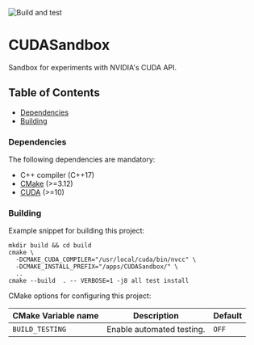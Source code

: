 ![Build and test](https://github.com/moddyz/CUDASandbox/workflows/Build%20and%20test/badge.svg)

# CUDASandbox

Sandbox for experiments with NVIDIA's CUDA API.

## Table of Contents

- [Dependencies](#dependencies)
- [Building](#building)

### Dependencies

The following dependencies are mandatory:
- C++ compiler (C++17)
- [CMake](https://cmake.org/documentation/) (>=3.12)
- [CUDA](https://developer.nvidia.com/cuda-toolkit) (>=10)

### Building

Example snippet for building this project:
```
mkdir build && cd build
cmake \
  -DCMAKE_CUDA_COMPILER="/usr/local/cuda/bin/nvcc" \
  -DCMAKE_INSTALL_PREFIX="/apps/CUDASandbox/" \
  ..
cmake --build  . -- VERBOSE=1 -j8 all test install
```

CMake options for configuring this project:

| CMake Variable name     | Description                                                            | Default |
| ----------------------- | ---------------------------------------------------------------------- | ------- |
| `BUILD_TESTING`         | Enable automated testing.                                              | `OFF`   |

